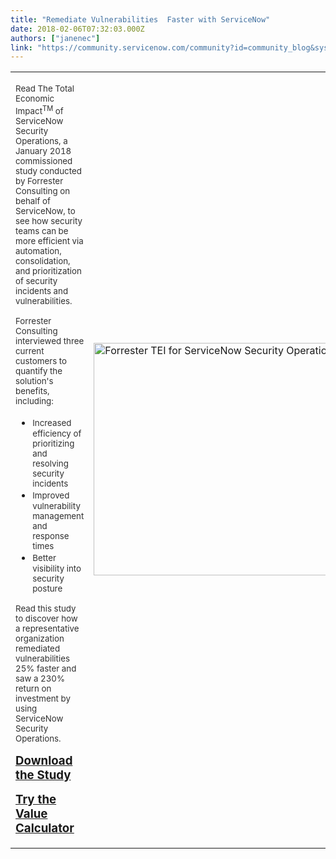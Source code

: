 ```yaml
---
title: "Remediate Vulnerabilities  Faster with ServiceNow"
date: 2018-02-06T07:32:03.000Z
authors: ["janenec"]
link: "https://community.servicenow.com/community?id=community_blog&sys_id=4e9d2e69dbd0dbc01dcaf3231f961948"
---
```

<table border="0" class="jiveBorder"><tbody><tr><td><p></p><p><span style="color: #303030; font-size: 10pt;">Read The Total Economic Impact<sup>TM</sup> of ServiceNow Security Operations, a January 2018 commissioned study conducted by Forrester Consulting on behalf of ServiceNow, to see how security teams can be more efficient via automation, consolidation, and prioritization of security incidents and vulnerabilities.</span></p><p></p><p><span style="color: #303030; font-size: 10pt;">Forrester Consulting interviewed three current customers to quantify the solution's benefits, including:</span></p><ul><li><span style="font-size: 10pt; color: #303030;">Increased efficiency of prioritizing and resolving security incidents</span></li><li><span style="font-size: 10pt; color: #303030;">Improved vulnerability management and response times</span></li><li><span style="font-size: 10pt; color: #303030;">Better visibility into security posture</span></li></ul><p></p><p><span style="color: #303030; font-size: 10pt;">Read this study to discover how a representative organization remediated vulnerabilities 25% faster and saw a 230% return on investment by using ServiceNow Security Operations.</span></p><p></p><p><span style="color: #303030; font-size: 14pt;"><strong><a title="ww.servicenow.com/lpayr/forrester-study-tei-of-servicenow-security-ops.html" href="https://www.servicenow.com/lpayr/forrester-study-tei-of-servicenow-security-ops.html">Download the Study</a></strong></span></p><p></p><p><span style="font-size: 14pt;"><strong><a title="ww.servicenow.com/success/value-calculator-security-ops.html" href="https://www.servicenow.com/success/value-calculator-security-ops.html">Try the Value Calculator</a></strong></span></p></td><td><p><img   alt="Forrester TEI for ServiceNow Security Operations - Infographic crop.png" class="image-1 jive-image" src="e713d946dbd89f048c8ef4621f9619b7.iix" style="width: 620px; height: 372px;"/></p></td></tr></tbody></table>
